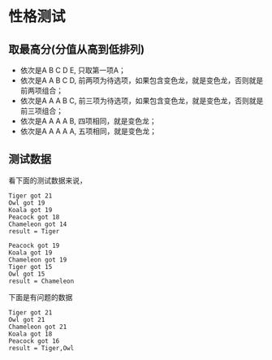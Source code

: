 # 性格测试

## 取最高分(分值从高到低排列)
* 依次是A B C D E, 只取第一项A；
* 依次是A A B C D, 前两项为待选项，如果包含变色龙，就是变色龙，否则就是前两项组合；
* 依次是A A A B C, 前三项为待选项，如果包含变色龙，就是变色龙，否则就是前三项组合；
* 依次是A A A A B, 四项相同，就是变色龙；
* 依次是A A A A A, 五项相同，就是变色龙；

## 测试数据
看下面的测试数据来说，
````
Tiger got 21
Owl got 19
Koala got 19
Peacock got 18
Chameleon got 14
result = Tiger
````

````
Peacock got 19
Koala got 19
Chameleon got 19
Tiger got 15
Owl got 15
result = Chameleon
````


下面是有问题的数据
````
Tiger got 21
Owl got 21
Chameleon got 21
Koala got 18
Peacock got 16
result = Tiger,Owl
````